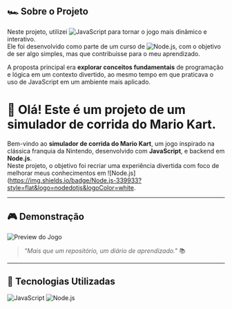 ## 🏎️ Sobre o Projeto



Neste projeto, utilizei ![JavaScript](https://img.shields.io/badge/JavaScript-F7DF1E?style=flat&logo=javascript&logoColor=black) para tornar o jogo mais dinâmico e interativo.  
Ele foi desenvolvido como parte de um curso de ![Node.js](https://img.shields.io/badge/Node.js-339933?style=flat&logo=nodedotjs&logoColor=white), com o objetivo de ser algo simples, mas que contribuisse para o meu aprendizado.

A proposta principal era **explorar conceitos fundamentais** de programação e lógica em um contexto divertido, ao mesmo tempo em que praticava o uso de JavaScript em um ambiente mais aplicado.

# 🏁 Olá! Este é um projeto de um **simulador de corrida do Mario Kart**.

Bem-vindo ao **simulador de corrida do Mario Kart**, um jogo inspirado na clássica franquia da Nintendo, desenvolvido com **JavaScript**, e backend em **Node.js**.  
Neste projeto, o objetivo foi recriar uma experiência  divertida com foco de melhorar meus conhecimentos em ![Node.js](https://img.shields.io/badge/Node.js-339933?style=flat&logo=nodedotjs&logoColor=white.

---

## 🎮 Demonstração

![Preview do Jogo](./assets/marioKart )

> _"Mais que um repositório, um diário de aprendizado."_ 📚

---

## 🚀 Tecnologias Utilizadas

![JavaScript](https://img.shields.io/badge/javascript-%23F7DF1E.svg?style=for-the-badge&logo=javascript&logoColor=black)
![Node.js](https://img.shields.io/badge/node.js-%23339933.svg?style=for-the-badge&logo=node.js&logoColor=white)





